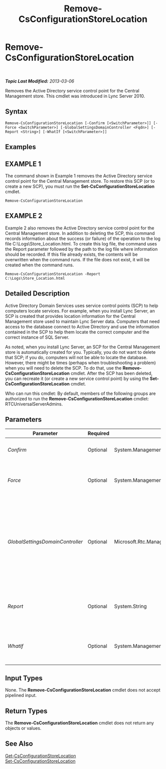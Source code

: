 ﻿---
title: Remove-CsConfigurationStoreLocation
TOCTitle: Remove-CsConfigurationStoreLocation
ms:assetid: 141be225-c6e4-4377-913b-ba61528929d4
ms:mtpsurl: https://technet.microsoft.com/en-us/library/Gg398214(v=OCS.15)
ms:contentKeyID: 48183475
ms.date: 07/23/2014
mtps_version: v=OCS.15
---

<div data-xmlns="http://www.w3.org/1999/xhtml">

<div class="topic" data-xmlns="http://www.w3.org/1999/xhtml" data-msxsl="urn:schemas-microsoft-com:xslt" data-cs="http://msdn.microsoft.com/en-us/">

<div data-asp="http://msdn2.microsoft.com/asp">

# Remove-CsConfigurationStoreLocation

</div>

<div id="mainSection">

<div id="mainBody">

<span> </span>

_**Topic Last Modified:** 2013-03-06_

Removes the Active Directory service control point for the Central Management store. This cmdlet was introduced in Lync Server 2010.

<div>

## Syntax

    Remove-CsConfigurationStoreLocation [-Confirm [<SwitchParameter>]] [-Force <SwitchParameter>] [-GlobalSettingsDomainController <Fqdn>] [-Report <String>] [-WhatIf [<SwitchParameter>]]

</div>

<div>

## Examples

<div>

## EXAMPLE 1

The command shown in Example 1 removes the Active Directory service control point for the Central Management store. To restore this SCP (or to create a new SCP), you must run the **Set-CsConfigurationStoreLocation** cmdlet.

    Remove-CsConfigurationStoreLocation

</div>

<div>

## EXAMPLE 2

Example 2 also removes the Active Directory service control point for the Central Management store. In addition to deleting the SCP, this command records information about the success (or failure) of the operation to the log file C:\\Logs\\Store\_Location.html. To create this log file, the command uses the Report parameter followed by the path to the log file where information should be recorded. If this file already exists, the contents will be overwritten when the command runs. If the file does not exist, it will be created when the command runs.

    Remove-CsConfigurationStoreLocation -Report C:\Logs\Store_Location.html

</div>

</div>

<div>

## Detailed Description

Active Directory Domain Services uses service control points (SCP) to help computers locate services. For example, when you install Lync Server, an SCP is created that provides location information for the Central Management store used to maintain Lync Server data. Computers that need access to the database connect to Active Directory and use the information contained in the SCP to help them locate the correct computer and the correct instance of SQL Server.

As noted, when you install Lync Server, an SCP for the Central Management store is automatically created for you. Typically, you do not want to delete that SCP; if you do, computers will not be able to locate the database. However, there might be times (perhaps when troubleshooting a problem) when you will need to delete the SCP. To do that, use the **Remove-CsConfigurationStoreLocation** cmdlet. After the SCP has been deleted, you can recreate it (or create a new service control point) by using the **Set-CsConfigurationStoreLocation** cmdlet.

Who can run this cmdlet: By default, members of the following groups are authorized to run the **Remove-CsConfigurationStoreLocation** cmdlet: RTCUniversalServerAdmins.

</div>

<div>

## Parameters


<table>
<colgroup>
<col style="width: 25%" />
<col style="width: 25%" />
<col style="width: 25%" />
<col style="width: 25%" />
</colgroup>
<thead>
<tr class="header">
<th>Parameter</th>
<th>Required</th>
<th>Type</th>
<th>Description</th>
</tr>
</thead>
<tbody>
<tr class="odd">
<td><p><em>Confirm</em></p></td>
<td><p>Optional</p></td>
<td><p>System.Management.Automation.SwitchParameter</p></td>
<td><p>Prompts you for confirmation before executing the command.</p></td>
</tr>
<tr class="even">
<td><p><em>Force</em></p></td>
<td><p>Optional</p></td>
<td><p>System.Management.Automation.SwitchParameter</p></td>
<td><p>Suppresses the display of any non-fatal error message that might occur when running the command.</p></td>
</tr>
<tr class="odd">
<td><p><em>GlobalSettingsDomainController</em></p></td>
<td><p>Optional</p></td>
<td><p>Microsoft.Rtc.Management.Deploy.Fqdn</p></td>
<td><p>Fully qualified domain name (FQDN) of a domain controller where global settings are stored. If global settings are stored in the Active Directory System container, then this parameter must point to the root domain controller. If global settings are stored in the Configuration container, then any domain controller can be used and this parameter can be omitted.</p></td>
</tr>
<tr class="even">
<td><p><em>Report</em></p></td>
<td><p>Optional</p></td>
<td><p>System.String</p></td>
<td><p>Enables you to specify a file path for the log file created when the cmdlet runs. For example: -Report &quot;C:\Logs\ConfigurationStore.html&quot;</p></td>
</tr>
<tr class="odd">
<td><p><em>WhatIf</em></p></td>
<td><p>Optional</p></td>
<td><p>System.Management.Automation.SwitchParameter</p></td>
<td><p>Describes what would happen if you executed the command without actually executing the command.</p></td>
</tr>
</tbody>
</table>


</div>

<div>

## Input Types

None. The **Remove-CsConfigurationStoreLocation** cmdlet does not accept pipelined input.

</div>

<div>

## Return Types

The **Remove-CsConfigurationStoreLocation** cmdlet does not return any objects or values.

</div>

<div>

## See Also


[Get-CsConfigurationStoreLocation](get-csconfigurationstorelocation.md)  
[Set-CsConfigurationStoreLocation](set-csconfigurationstorelocation.md)  
  

</div>

</div>

<span> </span>

</div>

</div>

</div>


